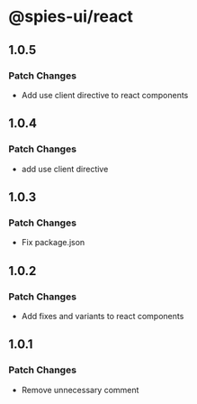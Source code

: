 # @spies-ui/react

## 1.0.5

### Patch Changes

- Add use client directive to react components

## 1.0.4

### Patch Changes

- add use client directive

## 1.0.3

### Patch Changes

- Fix package.json

## 1.0.2

### Patch Changes

- Add fixes and variants to react components

## 1.0.1

### Patch Changes

- Remove unnecessary comment
